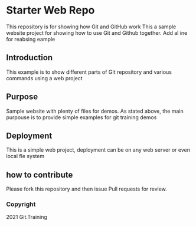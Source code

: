 # Starter Web Repo
This repository is for showing how Git and GitHub work
This a sample website project for showing how to use Git and Github together.
Add al ine for reabsing eample

## Introduction
This example is to show different parts of GIt repository and various commands using a web project

## Purpose
Sample website with plenty of files for demos.
As stated above, the main purpouse is to provide simple examples for git training demos

## Deployment
This is a simple web project, deployment can be on any web server or even local fle system

## how to contribute
Please fork this repository and then issue Pull requests for review.

### Copyright
2021 Git.Training
